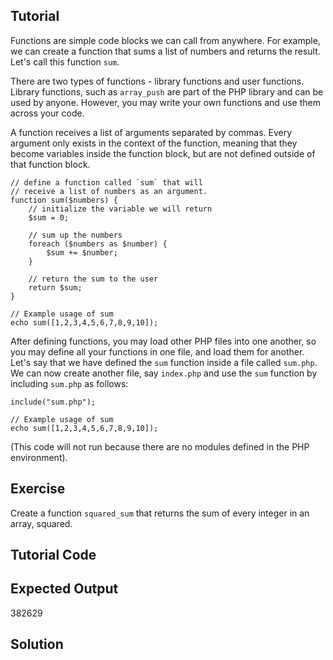 Tutorial
--------

Functions are simple code blocks we can call from anywhere. For example, we can create
a function that sums a list of numbers and returns the result. Let's call this function `sum`.

There are two types of functions - library functions and user functions. Library functions,
such as `array_push` are part of the PHP library and can be used by anyone. However, you
may write your own functions and use them across your code.

A function receives a list of arguments separated by commas. Every argument only exists in
the context of the function, meaning that they become variables inside the function block,
but are not defined outside of that function block.

    // define a function called `sum` that will
    // receive a list of numbers as an argument.
    function sum($numbers) {
        // initialize the variable we will return
        $sum = 0;

        // sum up the numbers
        foreach ($numbers as $number) {
            $sum += $number;
        }

        // return the sum to the user
        return $sum;
    }

    // Example usage of sum
    echo sum([1,2,3,4,5,6,7,8,9,10]);

After defining functions, you may load other PHP files into one another, so you may define
all your functions in one file, and load them for another. Let's say that we have defined
the `sum` function inside a file called `sum.php`. We can now create another file, say
`index.php` and use the `sum` function by including `sum.php` as follows:

    include("sum.php");

    // Example usage of sum
    echo sum([1,2,3,4,5,6,7,8,9,10]);

(This code will not run because there are no modules defined in the PHP environment).

Exercise
--------

Create a function `squared_sum` that returns the sum of every integer in an array, squared.

Tutorial Code
-------------

<?php
// Write the function squared_sum here

echo squared_sum([56, 65, 26, 86, 66, 34, 78, 74, 67, 18, 34, 73, 45, 67, 75, 10, 60, 80, 74, 16, 86, 34, 12, 23, 42, 72, 36, 3, 73, 9, 92, 81, 94, 54, 97, 74, 45, 55, 70, 94, 96, 81, 86, 86, 84, 4, 32, 8, 96, 86, 87, 18, 84, 87, 59, 48, 32, 90, 17, 22, 82, 79, 66, 28, 17, 14, 80, 83, 66, 36, 21, 89, 68, 2, 51, 65, 20, 87, 48, 5, 1, 16, 60, 53, 84, 90, 16, 2, 37, 73, 57, 70, 57, 69, 68, 1, 24, 40, 72, 97]);

?>

Expected Output
---------------

382629

Solution
--------

<?php
// Write the function squared_sum here
function squared_sum($numbers) {
    // initialize the variable we will return
    $sum = 0;

    // sum up the numbers
    foreach ($numbers as $number) {
        $sum += $number * $number;
    }

    // return the sum to the user
    return $sum;
}

echo squared_sum([56, 65, 26, 86, 66, 34, 78, 74, 67, 18, 34, 73, 45, 67, 75, 10, 60, 80, 74, 16, 86, 34, 12, 23, 42, 72, 36, 3, 73, 9, 92, 81, 94, 54, 97, 74, 45, 55, 70, 94, 96, 81, 86, 86, 84, 4, 32, 8, 96, 86, 87, 18, 84, 87, 59, 48, 32, 90, 17, 22, 82, 79, 66, 28, 17, 14, 80, 83, 66, 36, 21, 89, 68, 2, 51, 65, 20, 87, 48, 5, 1, 16, 60, 53, 84, 90, 16, 2, 37, 73, 57, 70, 57, 69, 68, 1, 24, 40, 72, 97]);

?>

